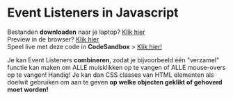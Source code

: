 # Event Listeners in Javascript

Bestanden **downloaden** naar je laptop? [Klik hier](https://github.com/CMD-Groningen/eventlisteners-in-javascript/archive/refs/heads/master.zip)     
Preview in de browser? [Klik hier](https://cmd-groningen.github.io/eventlisteners-in-javascript)  
Speel live met deze code in **CodeSandbox** > [Klik hier!](https://codesandbox.io/s/github/CMD-Groningen/eventlisteners-in-javascript) 

Je kan Event Listeners **combineren**, zodat je bijvoorbeeld één "verzamel" functie kan maken om ALLE muisklikken op te vangen of ALLE mouse-overs op te vangen! Handig! Je kan dan CSS classes van HTML elementen als doelwit gebruiken om aan te geven **op welke objecten geklikt of gehoverd moet worden!**
